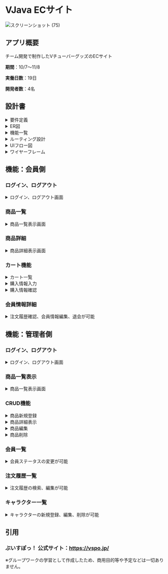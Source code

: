 # VJava ECサイト

![スクリーンショット (75)](https://github.com/user-attachments/assets/2017644c-a3f2-4cd0-aed9-8befe9d2485b)

## アプリ概要
チーム開発で制作したVチューバーグッズのECサイト

**期間**：10/7～11/8

**実働日数**：19日

**開発者数**：4名

## 設計書
<details><summary>要件定義</summary>
    
![要件定義](https://github.com/user-attachments/assets/5b778434-d941-4217-a5fd-1bc0e4fe7b84)
</details>

<details><summary>ER図</summary>
    
![ER](https://github.com/user-attachments/assets/3abf5661-ba24-4128-8a6b-a8b723315577)
</details>

<details><summary>機能一覧</summary>
  
![機能一覧(会員)](https://github.com/user-attachments/assets/e23bd3f9-f647-4097-aa75-f4c3b6588ccc)

---
![機能一覧(管理者)](https://github.com/user-attachments/assets/a0f16cd4-b823-4b8d-b196-97cfc93cf650)
</details>

<details><summary>ルーティング設計</summary>
  
![ルーティング設計(会員)](https://github.com/user-attachments/assets/6e014357-05d0-4e3b-a7ce-80229791ffad)

---
![ルーティング設計(管理者)](https://github.com/user-attachments/assets/23c13b9f-075b-48d9-87d5-b971c15dbdcc)
</details>

<details><summary>UIフロー図</summary>
    
![UIフロー図会員サイド](https://github.com/user-attachments/assets/df133d30-955d-449e-9c2c-1ac9f94e684e)

---
![UIフロー図管理者サイド](https://github.com/user-attachments/assets/c111ee56-a41d-437c-89d8-91dcd51c96df)
</details>
  
<details><summary>ワイヤーフレーム</summary>
    
![ワイヤーフレーム会員サイド](https://github.com/user-attachments/assets/5529b1e8-7b7f-4237-a987-8ae825962a40)

---
![ワイヤーフレーム管理者サイド](https://github.com/user-attachments/assets/3d2a6ce5-290d-4fdb-9ea8-7155f5d90228)
</details>


## 機能：会員側
  ### ログイン、ログアウト
  <details><summary>ログイン、ログアウト画面</summary>
    
  #### 会員のログイン、ログアウトが可能
![スクリーンショット (72)](https://github.com/user-attachments/assets/d6889f83-f224-488f-92b0-2a6cc72033bd)

  ---
![スクリーンショット (76)](https://github.com/user-attachments/assets/20824328-84c8-4097-94ab-d83b61293ba9)
 </details>
  
  ### 商品一覧
  <details><summary>商品一覧表示画面</summary>

  #### 一覧にて登録されている商品一覧を確認可能
 ![スクリーンショット (100)](https://github.com/user-attachments/assets/1674333e-ca90-44d9-8fb0-52bdb56622e3)
  </details>

  ### 商品詳細 
  <details><summary>商品詳細表示画面</summary>

  #### 一覧にて登録されている商品詳細を確認可能
  ![スクリーンショット (101)](https://github.com/user-attachments/assets/70051d83-6a1c-498c-b665-da08b9824a24)
  </details>
  
  ### カート機能
  <details><summary>カート一覧</summary>

  #### カートの中の商品を確認することが可能
  ![スクリーンショット (106)](https://github.com/user-attachments/assets/f38de121-73de-4056-9552-6385fe3725eb)
  </details>
  
  <details><summary>購入情報入力</summary>

  #### 購入情報を入力することが可能
  - 購入情報入力ページ
![スクリーンショット (103)](https://github.com/user-attachments/assets/03c874a9-e154-44b5-afd0-0f2632c9dcb8)
  </details>

<details><summary>購入情報確認</summary>

  #### 購入情報を確認、購入することが可能
  - 購入情報確認ページ
![スクリーンショット (107)](https://github.com/user-attachments/assets/16e77bbc-8e4e-454d-b2bf-7aaa4696e0e8)
  </details>

  ### 会員情報詳細 
  <details><summary>注文履歴確認、会員情報編集、退会が可能</summary>  
    
  ![スクリーンショット (83)](https://github.com/user-attachments/assets/c0f1e10a-4e1f-47df-884e-338425a06307)

  ---  
  ![スクリーンショット (111)](https://github.com/user-attachments/assets/d45d1781-2c19-47f0-b4dd-2e5106d2e245)

  ---
  ![スクリーンショット (112)](https://github.com/user-attachments/assets/5f8fb720-8e2d-4a4c-8fd1-8a8a2135e9fa)
  </details>


## 機能：管理者側
  ### ログイン、ログアウト
  <details><summary>ログイン、ログアウト画面</summary>

  #### 管理者のログイン、ログアウトが可能
  ![image](https://github.com/user-attachments/assets/aeb3d5cd-3960-43af-a7ae-058a520adeaf)

  ---
  ![image](https://github.com/user-attachments/assets/b21babf5-eca3-4aaf-8382-454c7c431005)
 </details>
  
  ### 商品一覧表示
  <details><summary>商品一覧表示画面</summary>

  #### 一覧にて登録されている商品一覧を確認可能
 ![スクリーンショット (115)](https://github.com/user-attachments/assets/71f83cbd-d43a-43ef-b2ad-e926adefc34a)
  </details>

  ### CRUD機能
  <details><summary>商品新規登録</summary>

  #### 商品を新規登録することが可能
  ![postCreate](https://github.com/user-attachments/assets/3496b3a0-2dec-4bf1-a66c-4cc46d037768)
  </details>
  
  <details><summary>商品詳細表示</summary>

  #### 商品の詳細を確認することが可能
  - 商品の詳細ページ
  ![スクリーンショット (42)](https://github.com/user-attachments/assets/27abf072-ec75-4ba5-9e04-bd7758e7cde9)
  </details>
  
  <details><summary>商品編集</summary>
    
  #### 商品を編集することが可能
  - 商品の編集ページ
  ![スクリーンショット (43)](https://github.com/user-attachments/assets/140754a8-0bde-46d2-9c40-d3b3ce72e5bc)
  </details>
  
  <details><summary>商品削除</summary>
    
  #### 商品を削除することが可能  　
 ![スクリーンショット (46)](https://github.com/user-attachments/assets/94c54965-c443-45b3-8713-72fd91192997)
  </details>


  ### 会員一覧  
  <details><summary>会員ステータスの変更が可能</summary>  
    
  ![スクリーンショット (49)](https://github.com/user-attachments/assets/13cf3b6e-0597-41a1-9d6a-216b2cab51ce)

  ---  
  ![スクリーンショット (50)](https://github.com/user-attachments/assets/9b1dcc69-8ae9-4b4a-928f-0fcee9f9bec8)

  ---
  ![スクリーンショット (51)](https://github.com/user-attachments/assets/dcc93071-5ffc-485f-b53f-b11cb75c2ce9)
  </details>
  
  ### 注文履歴一覧
   <details><summary>注文履歴の検索、編集が可能</summary>
     
  ![スクリーンショット (53)](https://github.com/user-attachments/assets/72a7bbb1-e367-4b9b-b83e-7bb5d3ce1da9)

  ---
  ![スクリーンショット (116)](https://github.com/user-attachments/assets/e6499f0e-bfb4-45ee-ba2d-ff556e4dfecf)
  </details>

  ### キャラクター一覧
  <details><summary>キャラクターの新規登録、編集、削除が可能</summary>
    
![スクリーンショット (120)](https://github.com/user-attachments/assets/ee4f9a6b-3863-4481-990b-e1733f560ae4)

  ---
![スクリーンショット (121)](https://github.com/user-attachments/assets/05a70a52-ae74-4ad3-8994-1cd44ee7245a)
  </details>

## 引用
 ### ぶいすぽっ！ 公式サイト：https://vspo.jp/
 ※グループワークの学習として作成したため、商用目的等や予定などは一切ありません。
